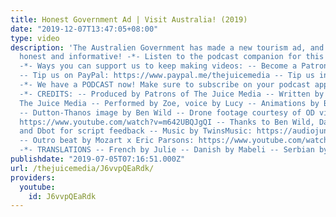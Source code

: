 ```yaml
---
title: Honest Government Ad | Visit Australia! (2019)
date: "2019-12-07T13:47:05+08:00"
type: video
description: 'The Australien Government has made a new tourism ad, and it''s surprisingly
  honest and informative! -*- Listen to the podcast companion for this video: https://thejuicemedia.simplecast.com/episodes/the-juice-media-podcast-ep-2
  -*- Ways you can support us to keep making videos: -- Become a Patron: https://www.patreon.com/TheJuiceMedia
  -- Tip us on PayPal: https://www.paypal.me/thejuicemedia -- Tip us in Bitcoin: bc1qevsxr6a8uytqj63fjemdyevjkctnj3tlk3r9cq
  -*- We have a PODCAST now! Make sure to subscribe on your podcast app: https://thejuicemedia.simplecast.com
  -*- CREDITS: -- Produced by Patrons of The Juice Media -- Written by Giordano for
  The Juice Media -- Performed by Zoe, voice by Lucy -- Animations by Brent Cataldo
  -- Dutton-Thanos image by Ben Wild -- Drone footage courtesy of OD video production:
  https://www.youtube.com/watch?v=m642UBQJgQI -- Thanks to Ben Wild, Damian, Matt-N
  and Dbot for script feedback -- Music by TwinsMusic: https://audiojungle.net/item/upbeat-indie-folk/20251044
  -- Outro beat by Mozart x Eric Parsons: https://www.youtube.com/watch?v=z6JBBuNy8Oo
  -*- TRANSLATIONS -- French by Julie -- Danish by Mabeli -- Serbian by Tamara'
publishdate: "2019-07-05T07:16:51.000Z"
url: /thejuicemedia/J6vvpQEaRdk/
providers:
  youtube:
    id: J6vvpQEaRdk
---
```


